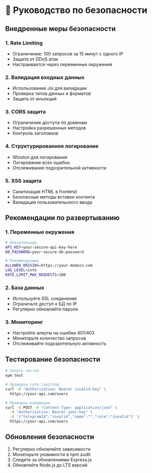 # 🔐 Руководство по безопасности

## Внедренные меры безопасности

### 1. Rate Limiting
- Ограничение: 100 запросов за 15 минут с одного IP
- Защита от DDoS атак
- Настраивается через переменные окружения

### 2. Валидация входных данных
- Использование Joi для валидации
- Проверка типов данных и форматов
- Защита от инъекций

### 3. CORS защита
- Ограничение доступа по доменам
- Настройка разрешенных методов
- Контроль заголовков

### 4. Структурированное логирование
- Winston для логирования
- Логирование всех ошибок
- Отслеживание подозрительной активности

### 5. XSS защита
- Санитизация HTML в frontend
- Безопасные методы вставки контента
- Валидация пользовательского ввода

## Рекомендации по развертыванию

### 1. Переменные окружения
```bash
# Обязательные
API_KEY=your-secure-api-key-here
DB_PASSWORD=your-secure-db-password

# Рекомендуемые
ALLOWED_ORIGINS=https://your-domain.com
LOG_LEVEL=info
RATE_LIMIT_MAX_REQUESTS=100
```

### 2. База данных
- Используйте SSL соединения
- Ограничьте доступ к БД по IP
- Регулярно обновляйте пароли

### 3. Мониторинг
- Настройте алерты на ошибки 401/403
- Мониторьте количество запросов
- Отслеживайте подозрительную активность

## Тестирование безопасности

```bash
# Запуск тестов
npm test

# Проверка rate limiting
curl -H "Authorization: Bearer invalid-key" \
  https://your-api.com/users

# Проверка валидации
curl -X POST -H "Content-Type: application/json" \
  -H "Authorization: Bearer your-key" \
  -d '{"telegramId":"invalid","name":"","role":"invalid"}' \
  https://your-api.com/users
```

## Обновления безопасности

1. Регулярно обновляйте зависимости
2. Мониторьте уязвимости в npm audit
3. Следите за обновлениями Express.js
4. Обновляйте Node.js до LTS версий 